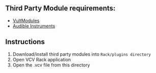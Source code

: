 ## Third Party Module requirements:

- [VultModules](https://modlfo.github.io/VultModules/download/)
- [Audible Instruments](https://vcvrack.com/plugins.html)

## Instructions

1) Download/install third party modules into `Rack/plugins directory`
2) Open VCV Rack application
3) Open the .vcv file from this directory

